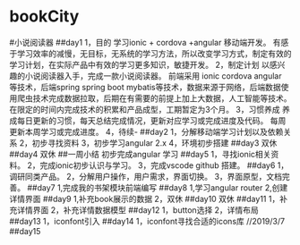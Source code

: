 # bookCity
#小说阅读器
##day1 
1，目的
    学习ionic + cordova +angular 移动端开发。
    有感于学习效率的减慢，无目标，无系统的学习方法，所以改变学习方式，制定有效的学习计划，在实际产品中有效的学习更多知识，敏捷开发。
2，制定计划
    以感兴趣的小说阅读器入手，完成一款小说阅读器。
    前端采用 ionic cordova angular 等技术，后端spring spring boot mybatis等技术，数据来源于网络，后端数据使用爬虫技术完成数据拉取，后期在有需要的前提上加上大数据，人工智能等技术。
    在限定的时间内完成技术的积累和产品成型，工期暂定为3个月。
3，习惯养成
    养成每日更新的习惯，每天总结完成情况，更新对应学习或完成进度及代码。
    每周更新本周学习或完成进度。
4，待续-
##day2
1，分解移动端学习计划以及依赖关系
2，初步寻找资料
3，初步学习angular 2.x
4，环境初步搭建
##day3
双休
##day4
双休
##一周小结
初步完成angular 学习
##day5
1，寻找ionic相关资料。
2，完成ionic初步认识与学习。
3，完成vscode github 搭建。
##day6
1，调研同类产品。
2，分解用户操作，用户需求，界面切换。
3，界面原型，文档完善。
##day7
1,完成我的书架模块前端编写
##day8
1,学习angular router 
2,创建详情界面
##day9
1,补充book展示的数据
2，双休
##day10
双休
##day11
1，补充详情界面
2，补充详情数据模型
##day12
1，button选择
2，详情布局
##day13
1，iconfont引入
##day14
1，iconfont寻找合适的icons库 //2019/3/7
##day15

